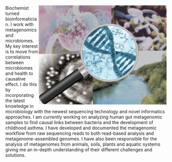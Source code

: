 <img align="right" src="https://github.com/gisleDK/gisleDK/blob/main/Metagenomics.png?raw=true" width="400">
Biochemist turned bioinformatician. I work with metagenomics and microbiomes. My key interest is to move from correlations between microbiomes and health to causative effect. I do this by incorporating the latest knowledge in microbiology with the newest sequencing technology and novel informatics approaches.
I am currently working on analyzing human gut metagenomic samples to find causal links between bacteria and the development of childhood asthma. I have developed and documented the metagenomic workflow from raw sequencing reads to both read-based analysis and metagenome-assembled genomes. I have also been responsible for the analysis of metagenomes from animals, soils, plants and aquatic systems giving me an in-depth understanding of their different challenges and solutions.

